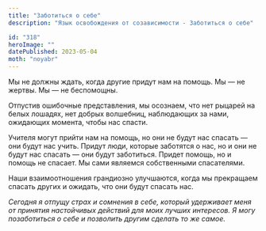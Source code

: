 ```yaml
---
title: "Заботиться о себе"
description: "Язык освобождения от созависимости - Заботиться о себе"

id: "318"
heroImage: ""
datePublished: 2023-05-04
moth: "noyabr"
---
```


Мы не должны ждать, когда другие придут нам на помощь. Мы — не жертвы. Мы — не
беспомощны.

Отпустив ошибочные представления, мы осознаем, что нет рыцарей на белых
лошадях, нет добрых волшебниц, наблюдающих за нами, ожидающих момента, чтобы
нас спасти.

Учителя могут прийти нам на помощь, но они не будут нас спасать — они будут
нас учить. Придут люди, которые заботятся о нас, но и они не будут нас спасать
— они будут заботиться. Придет помощь, но и помощь не спасает. Мы сами
являемся собственными спасателями.

Наши взаимоотношения грандиозно улучшаются, когда мы прекращаем спасать других
и ожидать, что они будут спасать нас.

_Сегодня_ _я_ _отпущу_ _страх_ _и_ _сомнения_ _в_ _себе,_ _который_
_удерживает_ _меня_ _от_ _принятия_ _настойчивых_ _действий_ _для_ _моих_
_лучших_ _интересов._ _Я_ _могу_ _позаботиться_ _о_ _себе_ _и_ _позволить_
_другим_ _сделать_ _то_ _же_ _самое._
